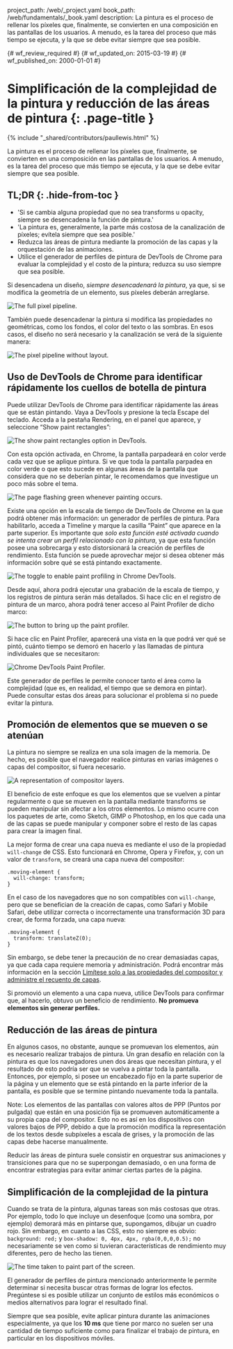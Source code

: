 project_path: /web/_project.yaml
book_path: /web/fundamentals/_book.yaml
description: La pintura es el proceso de rellenar los píxeles que, finalmente, se convierten en una composición en las pantallas de los usuarios. A menudo, es la tarea del proceso que más tiempo se ejecuta, y la que se debe evitar siempre que sea posible.

{# wf_review_required #}
{# wf_updated_on: 2015-03-19 #}
{# wf_published_on: 2000-01-01 #}

# Simplificación de la complejidad de la pintura y reducción de las áreas de pintura {: .page-title }

{% include "_shared/contributors/paullewis.html" %}


La pintura es el proceso de rellenar los píxeles que, finalmente, se convierten en una composición en las pantallas de los usuarios. A menudo, es la tarea del proceso que más tiempo se ejecuta, y la que se debe evitar siempre que sea posible.

## TL;DR {: .hide-from-toc }
- 'Si se cambia alguna propiedad que no sea transforms u opacity, siempre se desencadena la función de pintura.'
- 'La pintura es, generalmente, la parte más costosa de la canalización de píxeles; evítela siempre que sea posible.'
- Reduzca las áreas de pintura mediante la promoción de las capas y la orquestación de las animaciones.
- Utilice el generador de perfiles de pintura de DevTools de Chrome para evaluar la complejidad y el costo de la pintura; reduzca su uso siempre que sea posible.


Si desencadena un diseño, _siempre desencadenará la pintura_, ya que, si se modifica la geometría de un elemento, sus píxeles deberán arreglarse.

<img src="images/simplify-paint-complexity-and-reduce-paint-areas/frame.jpg" class="g--centered" alt="The full pixel pipeline.">

También puede desencadenar la pintura si modifica las propiedades no geométricas, como los fondos, el color del texto o las sombras. En esos casos, el diseño no será necesario y la canalización se verá de la siguiente manera:

<img src="images/simplify-paint-complexity-and-reduce-paint-areas/frame-no-layout.jpg" class="g--centered" alt="The pixel pipeline without layout.">

## Uso de DevTools de Chrome para identificar rápidamente los cuellos de botella de pintura

Puede utilizar DevTools de Chrome para identificar rápidamente las áreas que se están pintando. Vaya a DevTools y presione la tecla Escape del teclado. Acceda a la pestaña Rendering, en el panel que aparece, y seleccione “Show paint rectangles”:

<img src="images/simplify-paint-complexity-and-reduce-paint-areas/show-paint-rectangles.jpg" class="g--centered" alt="The show paint rectangles option in DevTools.">

Con esta opción activada, en Chrome, la pantalla parpadeará en color verde cada vez que se aplique pintura. Si ve que toda la pantalla parpadea en color verde o que esto sucede en algunas áreas de la pantalla que considera que no se deberían pintar, le recomendamos que investigue un poco más sobre el tema.

<img src="images/simplify-paint-complexity-and-reduce-paint-areas/show-paint-rectangles-green.jpg" class="g--centered" alt="The page flashing green whenever painting occurs.">

Existe una opción en la escala de tiempo de DevTools de Chrome en la que podrá obtener más información: un generador de perfiles de pintura. Para habilitarlo, acceda a Timeline y marque la casilla “Paint” que aparece en la parte superior. Es importante que _solo esta función esté activada cuando se intenta crear un perfil relacionado con la pintura_, ya que esta función posee una sobrecarga y esto distorsionará la creación de perfiles de rendimiento. Esta función se puede aprovechar mejor si desea obtener más información sobre qué se está pintando exactamente.

<img src="images/simplify-paint-complexity-and-reduce-paint-areas/paint-profiler-toggle.jpg" class="g--centered" alt="The toggle to enable paint profiling in Chrome DevTools.">

Desde aquí, ahora podrá ejecutar una grabación de la escala de tiempo, y los registros de pintura serán más detallados. Si hace clic en el registro de pintura de un marco, ahora podrá tener acceso al Paint Profiler de dicho marco:

<img src="images/simplify-paint-complexity-and-reduce-paint-areas/paint-profiler-button.jpg" class="g--centered" alt="The button to bring up the paint profiler.">

Si hace clic en Paint Profiler, aparecerá una vista en la que podrá ver qué se pintó, cuánto tiempo se demoró en hacerlo y las llamadas de pintura individuales que se necesitaron:

<img src="images/simplify-paint-complexity-and-reduce-paint-areas/paint-profiler.jpg" class="g--centered" alt="Chrome DevTools Paint Profiler.">

Este generador de perfiles le permite conocer tanto el área como la complejidad (que es, en realidad, el tiempo que se demora en pintar). Puede consultar estas dos áreas para solucionar el problema si no puede evitar la pintura.

## Promoción de elementos que se mueven o se atenúan

La pintura no siempre se realiza en una sola imagen de la memoria. De hecho, es posible que el navegador realice pinturas en varias imágenes o capas del compositor, si fuera necesario.

<img src="images/simplify-paint-complexity-and-reduce-paint-areas/layers.jpg" class="g--centered" alt="A representation of compositor layers.">

El beneficio de este enfoque es que los elementos que se vuelven a pintar regularmente o que se mueven en la pantalla mediante transforms se pueden manipular sin afectar a los otros elementos. Lo mismo ocurre con los paquetes de arte, como Sketch, GIMP o Photoshop, en los que cada una de las capas se puede manipular y componer sobre el resto de las capas para crear la imagen final.

La mejor forma de crear una capa nueva es mediante el uso de la propiedad `will-change` de CSS. Esto funcionará en Chrome, Opera y Firefox, y, con un valor de `transform`, se creará una capa nueva del compositor:


    .moving-element {
      will-change: transform;
    }
    

En el caso de los navegadores que no son compatibles con `will-change`, pero que se benefician de la creación de capas, como Safari y Mobile Safari, debe utilizar correcta o incorrectamente una transformación 3D para crear, de forma forzada, una capa nueva:


    .moving-element {
      transform: translateZ(0);
    }
    

Sin embargo, se debe tener la precaución de no crear demasiadas capas, ya que cada capa requiere memoria y administración. Podrá encontrar más información en la sección [Limítese solo a las propiedades del compositor y administre el recuento de capas](stick-to-compositor-only-properties-and-manage-layer-count).

Si promovió un elemento a una capa nueva, utilice DevTools para confirmar que, al hacerlo, obtuvo un beneficio de rendimiento. **No promueva elementos sin generar perfiles.**

## Reducción de las áreas de pintura

En algunos casos, no obstante, aunque se promuevan los elementos, aún es necesario realizar trabajos de pintura. Un gran desafío en relación con la pintura es que los navegadores unen dos áreas que necesitan pintura, y el resultado de esto podría ser que se vuelva a pintar toda la pantalla. Entonces, por ejemplo, si posee un encabezado fijo en la parte superior de la página y un elemento que se está pintando en la parte inferior de la pantalla, es posible que se termine pintando nuevamente toda la pantalla.

<!-- TODO: Verify note type! -->
Note: Los elementos de las pantallas con valores altos de PPP (Puntos por pulgada) que están en una posición fija se promueven automáticamente a su propia capa del compositor. Esto no es así en los dispositivos con valores bajos  de PPP, debido a que la promoción modifica la representación de los textos desde subpíxeles a escala de grises, y la promoción de las capas debe hacerse manualmente.

Reducir las áreas de pintura suele consistir en orquestrar sus animaciones y transiciones para que no se superpongan demasiado, o en una forma de encontrar estrategias para evitar animar ciertas partes de la página.

## Simplificación de la complejidad de la pintura
Cuando se trata de la pintura, algunas tareas son más costosas que otras. Por ejemplo, todo lo que incluye un desenfoque (como una sombra, por ejemplo) demorará más en pintarse que, supongamos, dibujar un cuadro rojo. Sin embargo, en cuanto a las CSS, esto no siempre es obvio: `background: red;` y `box-shadow: 0, 4px, 4px, rgba(0,0,0,0.5);` no necesariamente se ven como si tuvieran características de rendimiento muy diferentes, pero de hecho las tienen.

<img src="images/simplify-paint-complexity-and-reduce-paint-areas/profiler-chart.jpg" class="g--centered" alt="The time taken to paint part of the screen.">

El generador de perfiles de pintura mencionado anteriormente le permite determinar si necesita buscar otras formas de lograr los efectos. Pregúntese si es posible utilizar un conjunto de estilos más económicos o medios alternativos para lograr el resultado final.

Siempre que sea posible, evite aplicar pintura durante las animaciones especialmente, ya que los **10 ms** que tiene por marco no  suelen ser una cantidad de tiempo suficiente como para finalizar el trabajo de pintura, en particular en los dispositivos móviles.


